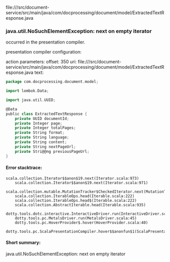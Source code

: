 file://<WORKSPACE>/src/document-service/src/main/java/com/docprocessing/document/model/ExtractedTextResponse.java
### java.util.NoSuchElementException: next on empty iterator

occurred in the presentation compiler.

presentation compiler configuration:


action parameters:
offset: 350
uri: file://<WORKSPACE>/src/document-service/src/main/java/com/docprocessing/document/model/ExtractedTextResponse.java
text:
```scala
package com.docprocessing.document.model;

import lombok.Data;

import java.util.UUID;

@Data
public class ExtractedTextResponse {
    private UUID documentId;
    private Integer page;
    private Integer totalPages;
    private String format;
    private String language;
    private String content;
    private String nextPageUrl;
    private Stri@@ng previousPageUrl;
}

```



#### Error stacktrace:

```
scala.collection.Iterator$$anon$19.next(Iterator.scala:973)
	scala.collection.Iterator$$anon$19.next(Iterator.scala:971)
	scala.collection.mutable.MutationTracker$CheckedIterator.next(MutationTracker.scala:76)
	scala.collection.IterableOps.head(Iterable.scala:222)
	scala.collection.IterableOps.head$(Iterable.scala:222)
	scala.collection.AbstractIterable.head(Iterable.scala:935)
	dotty.tools.dotc.interactive.InteractiveDriver.run(InteractiveDriver.scala:164)
	dotty.tools.pc.MetalsDriver.run(MetalsDriver.scala:45)
	dotty.tools.pc.HoverProvider$.hover(HoverProvider.scala:40)
	dotty.tools.pc.ScalaPresentationCompiler.hover$$anonfun$1(ScalaPresentationCompiler.scala:376)
```
#### Short summary: 

java.util.NoSuchElementException: next on empty iterator